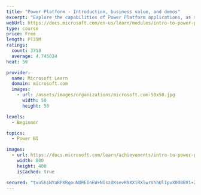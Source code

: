 ```yaml
---
title: "Power Platform - Introduction, business value, and demos"
excerpt: "Explore the capabilities of Power Platform applications, as seen in demonstrations and customer case studies."
webUrl: https://docs.microsoft.com/en-us/learn/modules/intro-to-power-platform-mba/
type: course
price: Free
length: PT35M
ratings:
  count: 3718
  average: 4.745024
heat: 50

provider:
  name: Microsoft Learn
  domain: microsoft.com
  images:
    - url: /assets/images/organizations/microsoft.com-50x50.jpg
      width: 50
      height: 50

levels:
  - Beginner

topics:
  - Power BI

images:
  - url: https://docs.microsoft.com/learn/achievements/intro-to-power-platform-social.png
    width: 800
    height: 400
    isCached: true

secured: "txuShiNYaRPXRqouNUREInEW+NIszdKsevK9XXiRXlwrVhhUlIpvX0d8BV1+ZPTt7a/TM2Y7JlrGFoaCZOOaePOI+AUoVWJauKciVKgxyxOvJaLbmoNW1HGD2D541wbJM+1YE4qf9VdTsRBPLcnueozlJsa3X9W/9VKkicLrn6rx1e44SdVzd26KYXA/JpM1ik+7KUVHn4hVad3UWdVGtbr1MTSDdY3baMDdMhpko6+rLRXN0nD/iwk7uKNwBzwfXyptQ1CGKY6qpd4xBXmpW4xYggCHC345ATjSklnU38sEl82MHTEDQ9Eskpfr6EgdfZjBgrzsUa6bwFviw+UvkQIIQHfk4XNubPweuLemZY/j7RCdgySJF6i4URenA98z6Qj8YKOVvVZgiqEH4fd1I6DxmwihGKkZqxtVStmL6Qw=;Xg+z76Ab/kfsyCzTmXBv8g=="
---
```


